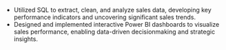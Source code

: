 - Utilized SQL to extract, clean, and analyze sales data, developing key performance indicators and uncovering significant
sales trends.
- Designed and implemented interactive Power BI dashboards to visualize sales performance, enabling data-driven decisionmaking
and strategic insights.
